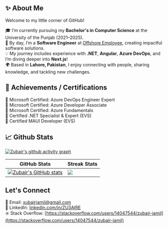 ## ✨ About Me  
Welcome to my little corner of GitHub!

🎓 I’m currently pursuing my **Bachelor's in Computer Science** at the University of the Punjab (2021–2025).  
💼 By day, I’m a **Software Engineer** at [Offshore Employee](https://offshore-employee.com/), creating impactful software solutions.  
💡 My journey includes experience with **.NET**, **Angular**, **Azure DevOps**, and I’m diving deeper into **Next.js**!  
🌍 Based in **Lahore, Pakistan**, I enjoy connecting with people, sharing knowledge, and tackling new challenges.  

## 📜 Achievements / Certifications  

🏅 Microsoft Certified: Azure DevOps Engineer Expert  
🏅 Microsoft Certified: Azure Developer Associate  
🏅 Microsoft Certified: Azure Fundamentals  
🏅 Certified .NET Specialist & Expert (EVS)  
🏅 Certified MAUI Developer (EVS)  

## 📈 Github Stats
[![Zubair's github activity graph](https://github-readme-activity-graph.vercel.app/graph?username=ZU3AIRE&bg_color=fffff0&color=708090&line=3d3128&point=24292e&area=true&hide_border=false)](https://linkedin.com/in/ZU3AIRE)

| GitHub Stats                                                                 | Streak Stats                                                                 |
|------------------------------------------------------------------------------|------------------------------------------------------------------------------|
| [![Zubair's GitHub stats](https://github-readme-stats.vercel.app/api?username=ZU3AIRE&show_icons=true&title_color=fb8c00&icon_color=fb8c00&hide_border=true&cache_seconds=72)](https://linkedin.com/in/ZU3AIRE) | [![](https://github-readme-streak-stats.herokuapp.com/?user=ZU3AIRE&bg=fffff0&hide_border=true)](https://linkedin.com/in/ZU3AIRE) |


## Let's Connect
💌 Email: [xubairjamil@gmail.com](mailto:xubairjamil@gmail.com)  
💼 LinkedIn: [linkedin.com/in/ZU3AIRE](https://www.linkedin.com/in/zu3aire)  
☣️ Stack Overflow: [https://stackoverflow.com/users/14047544/zubair-jamil](https://stackoverflow.com/users/14047544/zubair-jamil)

